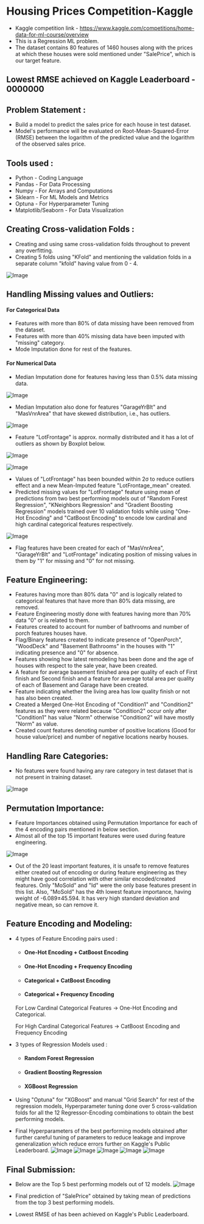 # Housing Prices Competition-Kaggle
- Kaggle competition link - https://www.kaggle.com/competitions/home-data-for-ml-course/overview
- This is a Regression ML problem.
- The dataset contains 80 features of 1460 houses along with the prices at which these houses were sold mentioned under "SalePrice", which is our target feature. 

## Lowest RMSE achieved on Kaggle Leaderboard - 0000000

## Problem Statement :
- Build a model to predict the sales price for each house in test dataset.
- Model's performance will be evaluated on Root-Mean-Squared-Error (RMSE) between the logarithm of the predicted value and the logarithm of the observed sales price.

## Tools used :
- Python - Coding Language
- Pandas - For Data Processing
- Numpy - For Arrays and Computations
- Sklearn - For ML Models and Metrics
- Optuna - For Hyperparameter Tuning
- Matplotlib/Seaborn - For Data Visualization

## Creating Cross-validation Folds :
- Creating and using same cross-validation folds throughout to prevent any overfitting.
- Creating 5 folds using "KFold" and mentioning the validation folds in a separate column "kfold" having value from 0 - 4.

![Image](https://github.com/user-attachments/assets/9be1e413-7848-41df-b90c-733fd5c8a0ab)

## Handling Missing values and Outliers:
#### For Categorical Data
- Features with more than 80% of data missing have been removed from the dataset.
- Features with more than 40% missing data have been imputed with "missing" category.
- Mode Imputation done for rest of the features. 
#### For Numerical Data
- Median Imputation done for features having less than 0.5% data missing data.

![Image](https://github.com/user-attachments/assets/655cb31e-ba50-456d-a830-7e6cbd364c07)

- Median Imputation also done for features "GarageYrBlt" and "MasVnrArea" that have skewed distribution, i.e., has outliers.

![Image](https://github.com/user-attachments/assets/84116528-6847-4ea7-b5ad-6b6a0085621a)

- Feature "LotFrontage" is approx. normally distributed and it has a lot of outliers as shown by Boxplot below.

![Image](https://github.com/user-attachments/assets/01af1cc8-c1f5-42e4-ae8b-c1371efd40b0)

![Image](https://github.com/user-attachments/assets/1d4da5c3-9a9e-4a07-89a5-c3012b0474a7)

- Values of "LotFrontage" has been bounded within 2σ to reduce outliers effect and a new Mean-Imputed feature "LotFrontage_mean" created.
- Predicted missing values for "LotFrontage" feature using mean of predictions from two best performing models out of "Random Forest Regression", "KNeighbors Regression" and "Gradient Boosting Regression" models trained over 10 validation folds while using "One-Hot Encoding" and "CatBoost Encoding" to encode low cardinal and high cardinal categorical features respectively.

![Image](https://github.com/user-attachments/assets/9c4c6ec5-1aaf-402f-9a6c-6b22bd4711c4)

- Flag features have been created for each of "MasVnrArea", "GarageYrBlt" and "LotFrontage" indicating position of missing values in them by "1" for missing and "0" for not missing.

## Feature Engineering:
- Features having more than 80% data "0" and is logically related to categorical features that have more than 80% data missing, are removed.
- Feature Engineering mostly done with features having more than 70% data "0" or is related to them.
- Features created to account for number of bathrooms and number of porch features houses have.
- Flag/Binary features created to indicate presence of "OpenPorch", "WoodDeck" and "Basement Bathrooms" in the houses with "1" indicating presence and "0" for absence.
- Features showing how latest remodeling has been done and the age of houses with respect to the sale year, have been created.
- A feature for average basement finished area per quality of each of First finish and Second finish and a feature for average total area per quality of each of Basement and Garage have been created.
- Feature indicating whether the living area has low quality finish or not has also been created.
- Created a Merged One-Hot Encoding of "Condition1" and "Condition2" features as they were related because "Condition2" occur only after "Condition1" has value "Norm" otherwise "Condition2" will have mostly "Norm" as value.
- Created count features denoting number of positive locations (Good for house value/price) and number of negative locations nearby houses.

## Handling Rare Categories:
- No features were found having any rare category in test dataset that is not present in training dataset.

![Image](https://github.com/user-attachments/assets/e59e3cc6-780a-4a49-a4c6-02803eefdfe4)

## Permutation Importance:
- Feature Importances obtained using Permutation Importance for each of the 4 encoding pairs mentioned in below section.
- Almost all of the top 15 important features were used during feature engineering.

![Image](https://github.com/user-attachments/assets/382376f8-0728-425f-b29f-569fe2121e4d)

- Out of the 20 least important features, it is unsafe to remove features either created out of encoding or during feature engineering as they might have good correlation with other similar encoded/created features. Only "MoSold" and "Id" were the only base features present in this list. Also, "MoSold" has the 4th lowest feature importance, having weight of -6.089±45.594. It has very high standard deviation and negative mean, so can remove it.

## Feature Encoding and Modeling:
- 4 types of Feature Encoding pairs used : 
  + #### One-Hot Encoding + CatBoost Encoding
  + #### One-Hot Encoding + Frequency Encoding
  + #### Categorical + CatBoost Encoding
  + #### Categorical + Frequency Encoding
  For Low Cardinal Categorical Features -> One-Hot Encoding and Categorical.
  
  For High Cardinal Categorical Features -> CatBoost Encoding and Frequency Encoding 
- 3 types of Regression Models used : 
  + #### Random Forest Regression
  + #### Gradient Boosting Regression
  + #### XGBoost Regression
- Using "Optuna" for "XGBoost" and manual "Grid Search" for rest of the regression models, Hyperparameter tuning done over 5 cross-validation folds for all the 12 Regressor-Encoding combinations to obtain the best performing models.
- Final Hyperparameters of the best performing models obtained after further careful tuning of parameters to reduce leakage and improve generalization which reduce errors further on Kaggle's Public Leaderboard.
![Image](https://github.com/user-attachments/assets/57068e2c-f97c-4c33-a304-37906fcfaa69)
![Image](https://github.com/user-attachments/assets/50ff5fac-b457-4e7c-ab62-8696be4b0f28)
![Image](https://github.com/user-attachments/assets/37467fcf-e705-4407-b8b5-7acb89c201b7)
![Image](https://github.com/user-attachments/assets/7310a9aa-8480-4b13-897d-86448fd48d2c)
![Image](https://github.com/user-attachments/assets/8a3f0a16-1622-449d-a2f2-54b1778316df)

## Final Submission:
- Below are the Top 5 best performing models out of 12 models.
![Image](https://github.com/user-attachments/assets/c24f6284-8e34-44e7-8bfa-eb4e318502d4)

- Final prediction of "SalePrice" obtained by taking mean of predictions from the top 3 best performing models.
- Lowest RMSE of  has been achieved on Kaggle's Public Leaderboard.
